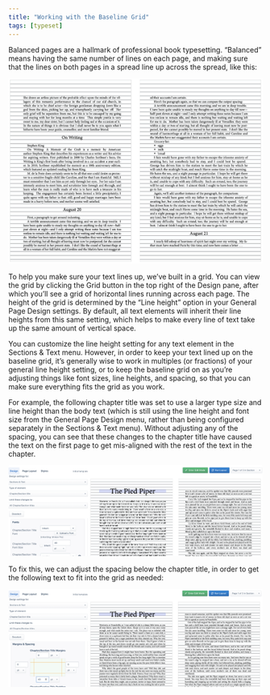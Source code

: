 ```yaml
---
title: "Working with the Baseline Grid"
tags: [typeset]
---
```

 
<html><body><section data-type="chapter" class="hsecchapter" data-hederis-type="hsecchapter" id="baseline-grid" data-pi-attrs="id: baseline-grid; data-tags: typeset;" role="doc-chapter" data-tags="typeset" data-author-name=" " data-book-title=" " title="Working with the Baseline Grid"><p class="hblkp" data-hederis-type="hblkp" id="pmXEhcxfP">Balanced pages are a hallmark of professional book typesetting. &#8220;Balanced&#8221; means having the same number of lines on each page, and making sure that the lines on both pages in a spread line up across the spread, like this:</p><img data-hederis-type="hblkimg" class="hblkimg" id="p125n8716" src="/images/baseline_grid_example.png" data-img-src="/images/baseline_grid_example.png"/><p class="hblkp" data-hederis-type="hblkp" id="pcLMv2Exo">To help you make sure your text lines up, we&#8217;ve built in a grid. You can view the grid by clicking the Grid button in the top right of the Design pane, after which you&#8217;ll see a grid of horizontal lines running across each page. The height of the grid is determined by the &#8220;Line height&#8221; option in your General Page Design settings. By default, all text elements will inherit their line heights from this same setting, which helps to make every line of text take up the same amount of vertical space.</p><p class="hblkp" data-hederis-type="hblkp" id="pJ7F1Rktw">You can customize the line height setting for any text element in the Sections &amp; Text menu. However, in order to keep your text lined up on the baseline grid, it&#8217;s generally wise to work in multiples (or fractions) of your general line height setting, or to keep the baseline grid on as you&#8217;re adjusting things like font sizes, line heights, and spacing, so that you can make sure everything fits the grid as you work.</p><p class="hblkp" data-hederis-type="hblkp" id="pvmID3I6Y">For example, the following chapter title was set to use a larger type size and line height than the body text (which is still using the line height and font size from the General Page Design menu, rather than being configured separately in the Sections &amp; Text menu). Without adjusting any of the spacing, you can see that these changes to the chapter title have caused the text on the first page to get mis-aligned with the rest of the text in the chapter.</p><img data-hederis-type="hblkimg" class="hblkimg" id="pp1TPIOny" src="/images/baseline_grid_misaligned.png" data-img-src="/images/baseline_grid_misaligned.png"/><p class="hblkp" data-hederis-type="hblkp" id="py94ZNjdC">To fix this, we can adjust the spacing below the chapter title, in order to get the following text to fit into the grid as needed:</p><img data-hederis-type="hblkimg" class="hblkimg" id="pvRP9jxMV" src="/images/baseline_grid_aligned.png" data-img-src="/images/baseline_grid_aligned.png"/></section></body></html>
